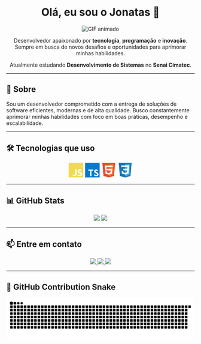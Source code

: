 <h1 align="center">Olá, eu sou o Jonatas 👋</h1>

<p align="center">
  <img src="https://media.giphy.com/media/jTNG3RF6EwbkpD4LZx/giphy.gif" width="100" alt="GIF animado" />
</p>

<p align="center">
  Desenvolvedor apaixonado por <strong>tecnologia</strong>, <strong>programação</strong> e <strong>inovação</strong>. <br/>
  Sempre em busca de novos desafios e oportunidades para aprimorar minhas habilidades.
</p>

<p align="center">
  Atualmente estudando <strong>Desenvolvimento de Sistemas</strong> no <strong>Senai Cimatec</strong>.
</p>

---

## 💼 Sobre

Sou um desenvolvedor comprometido com a entrega de soluções de software eficientes, modernas e de alta qualidade. Busco constantemente aprimorar minhas habilidades com foco em boas práticas, desempenho e escalabilidade.

---

## 🛠️ Tecnologias que uso

<p align="center">
  <img height="40" width="40" src="https://raw.githubusercontent.com/devicons/devicon/master/icons/javascript/javascript-plain.svg" alt="JavaScript"/>
  <img height="40" width="40" src="https://raw.githubusercontent.com/devicons/devicon/master/icons/typescript/typescript-plain.svg" alt="TypeScript"/>
  <img height="40" width="40" src="https://raw.githubusercontent.com/devicons/devicon/master/icons/html5/html5-original.svg" alt="HTML5"/>
  <img height="40" width="40" src="https://raw.githubusercontent.com/devicons/devicon/master/icons/css3/css3-original.svg" alt="CSS3"/>
</p>

---

## 📊 GitHub Stats

<p align="center">
  <img width="420" src="https://github-readme-stats.vercel.app/api?username=Jonatasgit23&show_icons=true&theme=merko&include_all_commits=true&count_private=true"/>
  <img width="420" src="https://github-readme-stats.vercel.app/api/top-langs/?username=Jonatasgit23&layout=compact&langs_count=10&theme=merko"/>
</p>

---

## 📫 Entre em contato

<p align="center">
  <a href="https://instagram.com/jona.tas879" target="_blank">
    <img src="https://img.shields.io/badge/-Instagram-%23E4405F?style=for-the-badge&logo=instagram&logoColor=white">
  </a>
  <a href="mailto:jonatas12072000@gmail.com">
    <img src="https://img.shields.io/badge/-Gmail-%23333?style=for-the-badge&logo=gmail&logoColor=white">
  </a>
  <a href="https://www.linkedin.com/in/jonatas-de-jesus-muniz-4683972b2/" target="_blank">
    <img src="https://img.shields.io/badge/-LinkedIn-%230077B5?style=for-the-badge&logo=linkedin&logoColor=white">
  </a>
</p>

---

## 🐍 GitHub Contribution Snake

<picture align="center">
<img align="center" alt="github contribution grid snake animation" src="https://raw.githubusercontent.com/Jonatasgit23/Jonatasgit23/output/github-contribution-grid-snake-dark.svg?palette=github-dark">
</picture>

